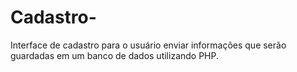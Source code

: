 # Cadastro-
Interface de cadastro para o usuário enviar informações que serão guardadas em um banco de dados utilizando PHP.
